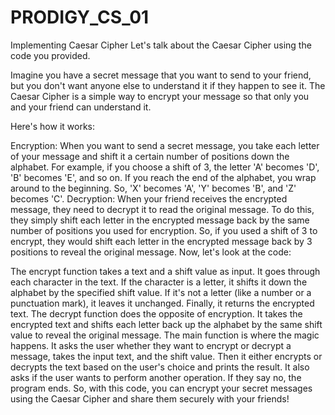 # PRODIGY_CS_01
Implementing Caesar Cipher
Let's talk about the Caesar Cipher using the code you provided.

Imagine you have a secret message that you want to send to your friend, but you don't want anyone else to understand it if they happen to see it. The Caesar Cipher is a simple way to encrypt your message so that only you and your friend can understand it.

Here's how it works:

Encryption: When you want to send a secret message, you take each letter of your message and shift it a certain number of positions down the alphabet. For example, if you choose a shift of 3, the letter 'A' becomes 'D', 'B' becomes 'E', and so on. If you reach the end of the alphabet, you wrap around to the beginning. So, 'X' becomes 'A', 'Y' becomes 'B', and 'Z' becomes 'C'.
Decryption: When your friend receives the encrypted message, they need to decrypt it to read the original message. To do this, they simply shift each letter in the encrypted message back by the same number of positions you used for encryption. So, if you used a shift of 3 to encrypt, they would shift each letter in the encrypted message back by 3 positions to reveal the original message.
Now, let's look at the code:

The encrypt function takes a text and a shift value as input. It goes through each character in the text. If the character is a letter, it shifts it down the alphabet by the specified shift value. If it's not a letter (like a number or a punctuation mark), it leaves it unchanged. Finally, it returns the encrypted text.
The decrypt function does the opposite of encryption. It takes the encrypted text and shifts each letter back up the alphabet by the same shift value to reveal the original message.
The main function is where the magic happens. It asks the user whether they want to encrypt or decrypt a message, takes the input text, and the shift value. Then it either encrypts or decrypts the text based on the user's choice and prints the result.
It also asks if the user wants to perform another operation. If they say no, the program ends.
So, with this code, you can encrypt your secret messages using the Caesar Cipher and share them securely with your friends!
